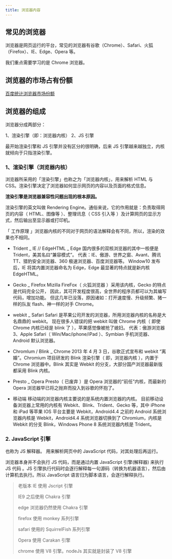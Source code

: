 ```yaml
---
title: 浏览器内容
---
```


## 常见的浏览器

浏览器是网页运行的平台，常见的浏览器有谷歌（Chrome）、Safari、火狐（Firefox）、IE、Edge、Opera 等。

我们重点需要学习的是 Chrome 浏览器。

## 浏览器的市场占有份额

[百度统计浏览器市场份额](https://tongji.baidu.com/research/site?source=index#browser)

## 浏览器的组成

浏览器分成两部分：

1、渲染引擎（即：浏览器内核）
2、JS 引擎

最开始渲染引擎和 JS 引擎并没有区分的很明确，后来 JS 引擎越来越独立，内核就倾向于只指渲染引擎。

### 1、渲染引擎（浏览器内核）

浏览器所采用的「渲染引擎」也称之为「浏览器内核」，用来解析 HTML 与 CSS。渲染引擎决定了浏览器如何显示网页的内容以及页面的格式信息。

**渲染引擎是浏览器兼容性问题出现的根本原因。**

渲染引擎的英文叫做 Rendering Engine。通俗来说，它的作用就是：负责取得网页的内容（ HTML、图像等 ）、整理讯息（ CSS 引入等 ）及计算网页的显示方式，然后输出至显示器或打印机。

「 工作原理 」浏览器内核的不同对于网页的语法解释会有不同，所以，渲染的效果也不相同。

- Trident _ IE // EdgeHTML _ Edge
  国内很多的双核浏览器的其中一核便是 Trident，美其名曰“兼容模式”。
  代表：IE、傲游、世界之窗、Avant、腾讯 TT、猎豹安全浏览器、360 极速浏览器、百度浏览器等。
  Window10 发布后，IE 将其内置浏览器命名为 Edge，Edge 最显著的特点就是新内核 EdgeHTML。

- Gecko \_ Firefox
  Mizilla FireFox（ 火狐浏览器 ）采用该内核，Gecko 的特点是代码完全公开，
  因此，其可开发程度很高，全世界的程序员都可以为其编写代码，增加功能。
  但这几年已没落，原因诸如：打开速度慢、升级频繁、猪一样的队友 flash、神一样的对手 Chrome。

- webkit \_ Safari
  Safari 是苹果公司开发的浏览器，所用浏览器内核的名称是大名鼎鼎的 webkit。
  现在很多人错误的把 webkit 叫做 Chrome 内核（ 即使 Chrome 内核已经是 blink 了 ），苹果感觉像被抢了媳妇。
  代表：傲游浏览器 3、Apple Safari（ Win/Mac/iphone/iPad ）、Symbian 手机浏览器、Android 默认浏览器。

- Chromlum / Blink \_ Chrome
  2013 年 4 月 3 日，谷歌正式宣布和 webkit “离婚”。Chromium 项目研发的 Blink 渲染引擎（ 即，浏览器内核 ），内置于 Chrome 浏览器中。Blink 其实是 Webkit 的分支，大部分国产浏览器最新版都采用 Blink 内核。

- Presto \_ Opera
  Presto（ 已废弃 ）是 Opera 浏览器的“前任”内核，而最新的 Opera 浏览器早已将之抛弃而投入到谷歌的怀抱了。

- 移动端
  移动端的浏览器内核主要说的是系统内置浏览器的内核。
  目前移动设备浏览器上常用的内核有 Webkit、Blink、Trident、Gecko 等，其中 iPhone 和 iPad 等苹果 IOS 平台主要是 Webkit，Android4.4 之前的 Android 系统浏览器内核是 Webkit，Android4.4 系统浏览器切换到了 Chromium，内核是 Webkit 的分支 Blink，Windows Phone 8 系统浏览器内核是 Trident。

### 2. JavaScript 引擎

也称为 JS 解释器。 用来解析网页中的 JavaScript 代码，对其处理后再运行。

浏览器本身并不会执行 JS 代码，而是通过内置 JavaScript 引擎(解释器) 来执行 JS 代码 。JS 引擎执行代码时会逐行解释每一句源码（转换为机器语言），然后由计算机去执行。所以 JavaScript 语言归为脚本语言，会逐行解释执行。

> 老版本 IE 使用 Jscript 引擎
>
> IE9 之后使用 Chakra 引擎
>
> edge 浏览器仍然使用 Chakra 引擎
>
> firefox 使用 monkey 系列引擎
>
> safari 使用的 SquirrelFish 系列引擎
>
> Opera 使用 Carakan 引擎
>
> chrome 使用 V8 引擎。nodeJs 其实就是封装了 V8 引擎
